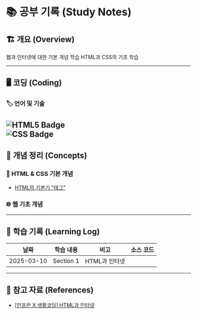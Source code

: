# 📚 공부 기록 (Study Notes)

## 🏗 개요 (Overview)
웹과 인터넷에 대한 기본 개념 학습
HTML과 CSS의 기초 학습

---

<!-- shields.io <= icon -->
## 🖥️ 코딩 (Coding)
### 🏷 언어 및 기술
![HTML5 Badge](https://img.shields.io/badge/HTML5-E34F26?logo=html5&logoColor=fff&style=flat)
<br/>
![CSS Badge](https://img.shields.io/badge/CSS-639?logo=css&logoColor=fff&style=flat)
---

## 📖 개념 정리 (Concepts)
### 🎨 HTML & CSS 기본 개념
- [HTML의 기본기 "태그"](concepts/ch1_html_basic.md)
<!-- - CSS를 이용한 웹페이지 스타일링
- JavaScript로 웹페이지에 생동감 불어넣기 -->

### 🌐 웹 기초 개념
<!-- - 웹 호스팅과 서버-클라이언트 모델의 이해
- 프론트엔드와 백엔드 개발의 차이와 역할 -->

---

## 📆 학습 기록 (Learning Log)
| 날짜 | 학습 내용 | 비고 | 소스 코드 |
|------|----------|------|----------|
| 2025-03-10 | Section 1 | HTML과 인터넷 | |

---

## 📌 참고 자료 (References)
- [[인프런 X 생활코딩] HTML과 인터넷](https://www.inflearn.com/course/html%EA%B3%BC-%EC%9D%B8%ED%84%B0%EB%84%B7-%EC%83%9D%ED%99%9C%EC%BD%94%EB%94%A9/dashboard)